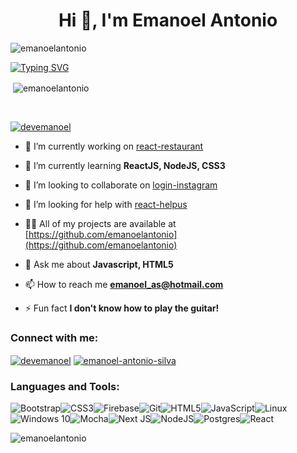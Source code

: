 <h1 align="center">Hi 👋, I'm Emanoel Antonio</h1>

<p align="left"> <img src="https://komarev.com/ghpvc/?username=emanoelantonio&label=Profile%20views&color=0e75b6&style=flat" alt="emanoelantonio" /> </p>

[![Typing SVG](https://readme-typing-svg.herokuapp.com?font=Roboto+Mono&size=21&center=true&vCenter=true&lines=A+passionate+frontend+developer;+from+Brazil)](https://git.io/typing-svg)

<p>&nbsp;<img align="center" src="https://github-readme-stats.vercel.app/api?username=emanoelantonio&show_icons=true&locale=en" alt="emanoelantonio" /></p><br>

<p align="left"> <a href="https://twitter.com/devemanoel" target="blank"><img src="https://img.shields.io/twitter/follow/devemanoel?logo=twitter&style=for-the-badge" alt="devemanoel" /></a> </p>

- 🔭 I’m currently working on [react-restaurant](https://github.com/emanoelantonio/react-restaurante)

- 🌱 I’m currently learning **ReactJS, NodeJS, CSS3**

- 👯 I’m looking to collaborate on [login-instagram](https://github.com/emanoelantonio/login-Instagram)
- 🤝 I’m looking for help with [react-helpus](https://github.com/emanoelantonio/react-helpus)
- 👨‍💻 All of my projects are available at [https://github.com/emanoelantonio](https://github.com/emanoelantonio)
- 💬 Ask me about **Javascript, HTML5**
- 📫 How to reach me **emanoel_as@hotmail.com**
- ⚡ Fun fact **I don't know how to play the guitar!**

<h3 align="left">Connect with me:</h3>
<p align="left">
<a href="https://twitter.com/devemanoel" target="blank"><img align="center" src="https://img.shields.io/badge/Twitter-%231DA1F2.svg?style=for-the-badge&logo=Twitter&logoColor=white" alt="devemanoel" /></a>
<a href="https://linkedin.com/in/emanoel-antonio-silva" target="blank"><img align="center" src="https://img.shields.io/badge/linkedin-%230077B5.svg?style=for-the-badge&logo=linkedin&logoColor=white" alt="emanoel-antonio-silva"/></a>
</p>

<h3 align="left">Languages and Tools:</h3>

![Bootstrap](https://img.shields.io/badge/bootstrap-%23563D7C.svg?style=for-the-badge&logo=bootstrap&logoColor=white)![CSS3](https://img.shields.io/badge/css3-%231572B6.svg?style=for-the-badge&logo=css3&logoColor=white)![Firebase](https://img.shields.io/badge/firebase-%23039BE5.svg?style=for-the-badge&logo=firebase)![Git](https://img.shields.io/badge/git-%23F05033.svg?style=for-the-badge&logo=git&logoColor=white)![HTML5](https://img.shields.io/badge/html5-%23E34F26.svg?style=for-the-badge&logo=html5&logoColor=white)![JavaScript](https://img.shields.io/badge/javascript-%23323330.svg?style=for-the-badge&logo=javascript&logoColor=%23F7DF1E)![Linux](https://img.shields.io/badge/Linux-FCC624?style=for-the-badge&logo=linux&logoColor=black)![Windows 10](https://img.shields.io/badge/Windows-0078D6?style=for-the-badge&logo=windows&logoColor=white)![Mocha](https://img.shields.io/badge/-mocha-%238D6748?style=for-the-badge&logo=mocha&logoColor=white)![Next JS](https://img.shields.io/badge/Next-black?style=for-the-badge&logo=next.js&logoColor=white)![NodeJS](https://img.shields.io/badge/node.js-6DA55F?style=for-the-badge&logo=node.js&logoColor=white)![Postgres](https://img.shields.io/badge/postgres-%23316192.svg?style=for-the-badge&logo=postgresql&logoColor=white)![React](https://img.shields.io/badge/react-%2320232a.svg?style=for-the-badge&logo=react&logoColor=%2361DAFB)

<p><img align="left" src="https://github-readme-stats.vercel.app/api/top-langs?username=emanoelantonio&show_icons=true&locale=en&layout=compact" alt="emanoelantonio" /></p>

